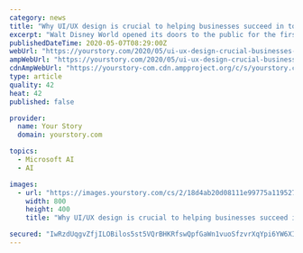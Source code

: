 ```yaml
---
category: news
title: "Why UI/UX design is crucial to helping businesses succeed in today’s world"
excerpt: "Walt Disney World opened its doors to the public for the first time. ‘The happiest place on earth’ was founded on its eponymous founder’s vision of how the ‘ latest technology can be used to improve the lives of people’."
publishedDateTime: 2020-05-07T08:29:00Z
webUrl: "https://yourstory.com/2020/05/ui-ux-design-crucial-businesses-succeed"
ampWebUrl: "https://yourstory.com/2020/05/ui-ux-design-crucial-businesses-succeed/amp"
cdnAmpWebUrl: "https://yourstory-com.cdn.ampproject.org/c/s/yourstory.com/2020/05/ui-ux-design-crucial-businesses-succeed/amp"
type: article
quality: 42
heat: 42
published: false

provider:
  name: Your Story
  domain: yourstory.com

topics:
  - Microsoft AI
  - AI

images:
  - url: "https://images.yourstory.com/cs/2/18d4ab20d08111e99775a119527191d8/Inarticle-1-1588839582973.png?fm=png&auto=format"
    width: 800
    height: 400
    title: "Why UI/UX design is crucial to helping businesses succeed in today’s world"

secured: "IwRzdUqgvZfjILOBilos5st5VQrBHKRfswQpfGaWn1vuoSfzvrXqYpi6YW6XIcrWQlwg1MhyUIj1SEANDv+m6pXMpmXocTKxeFOx2qd4Z0c/mEelETbXNwfFYuYisLUcVIkbA4W5rPYE4Ii6/RkhVYg3X8co0Ic2pA7hSsSEj9oODsibTObV9pw6fVMK6FuZ8yHuYgij75spKkjtA22rCtUTNPRPnUHwq7pYkeasccgTRd+Z1ixjSZcrPfSBZiopl3zgMll9idw52w0+zJwN8AkjLoC3k+eGIftWXisEmK0WAnLRFC3VSADgAfoL5k4L;rlM6KTxWc3fZvX4/Vr/H7Q=="
---
```


